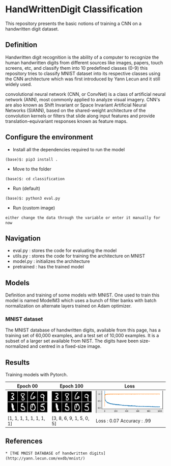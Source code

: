 # HandWrittenDigit Classification

This repository presents the basic notions of training a CNN on a handwritten digit dataset.

## Definition

Handwritten digit recognition is the ability of a computer to recognize the human handwritten digits from different sources like images, papers, touch screens, etc, and classify them into 10 predefined classes (0-9) this repository tries to classify MNIST dataset into its respective classes using the CNN architecture which was first introduced by Yann Lecun and it still widely used.

convolutional neural network (CNN, or ConvNet) is a class of artificial neural network (ANN), most commonly applied to analyze visual imagery. CNN's are also known as Shift Invariant or Space Invariant Artificial Neural Networks (SIANN), based on the shared-weight architecture of the convolution kernels or filters that slide along input features and provide translation-equivariant responses known as feature maps.

## Configure the environment
- Install all the dependencies required to run the model
```shell
(base)$: pip3 install .
```
- Move to the folder 
```shell
(base)$: cd classification
```
- Run (default)
```shell
(base)$: python3 eval.py
```
- Run (custom image)
```shell
either change the data through the variable or enter it manually for now 
```

## Navigation 
- eval.py : stores the code for evaluating the model
- utils.py : stores the code for training the architecture on MNIST 
- model.py : initializes the architecture 
- pretrained : has the trained model 

## Models

Definition and training of some models with MNIST. One used to train this model is named ModelM3 which uses a bunch of filter banks with batch normalization on alternate layers trained on Adam optimizer.

### MNIST dataset

The MNIST database of handwritten digits, available from this page, has a training set of 60,000 examples, and a test set of 10,000 examples. It is a subset of a larger set available from NIST. The digits have been size-normalized and centred in a fixed-size image.

## Results
Training models with Pytorch.

| Epoch 00                          | Epoch 100                          | Loss                                |
| --------------------------------- | ---------------------------------- | ----------------------------------- |
| ![GAN with MNIST](assets/mnist_results.png) | ![GAN with MNIST](assets/mnist_results.png) | ![GAN with MNIST](assets/loss.png) |
| [1, 1, 1, 1, 1, 1, 1, 1] | [3, 8, 6, 9, 1, 5, 0, 5] | Loss : 0.07  Accuracy : .99 |


## References
    * [THE MNIST DATABASE of handwritten digits](http://yann.lecun.com/exdb/mnist/)
